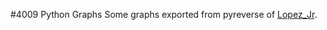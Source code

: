 #4009 Python Graphs
Some graphs exported from pyreverse of [Lopez_Jr](https://github.com/DenfeldRobotics4009/2015_Lopez_Jr).
